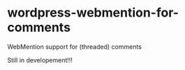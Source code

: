 wordpress-webmention-for-comments
=================================

WebMention support for (threaded) comments

Still in developement!!!
